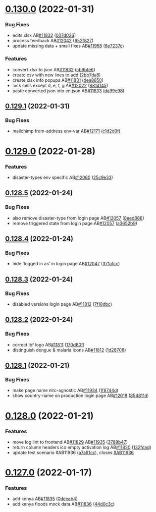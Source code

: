 # [0.130.0](https://github.com/rodekruis/IBF-system/compare/v0.129.1...v0.130.0) (2022-01-31)


### Bug Fixes

* edits xlsx AB[#11832](https://github.com/rodekruis/IBF-system/issues/11832) ([007d036](https://github.com/rodekruis/IBF-system/commit/007d0368214d07ca8a7e6086348ae2f50326eef6))
* process feedback AB[#12042](https://github.com/rodekruis/IBF-system/issues/12042) ([652f827](https://github.com/rodekruis/IBF-system/commit/652f82714fa8dd6351050fc97aad85dcd1f577b2))
* update missing data + small fixes AB[#11958](https://github.com/rodekruis/IBF-system/issues/11958) ([6e7237c](https://github.com/rodekruis/IBF-system/commit/6e7237c011d39754ffc025ee3eea03583cd8fd2a))


### Features

* convert xlsx to json AB[#11832](https://github.com/rodekruis/IBF-system/issues/11832) ([cb9bfe6](https://github.com/rodekruis/IBF-system/commit/cb9bfe696aa901463e1771cc2d636e324e4ef6d8))
* create csv with new lines to add ([2bb7da8](https://github.com/rodekruis/IBF-system/commit/2bb7da8da63858324237c0f6bd702c551a7a9e4e))
* create xlsx info popups AB[#11831](https://github.com/rodekruis/IBF-system/issues/11831) ([dea8850](https://github.com/rodekruis/IBF-system/commit/dea88505f5063c01fb10d0645a60f15f37cae879))
* lock cells except d, e, f, g AB[#12022](https://github.com/rodekruis/IBF-system/issues/12022) ([8814145](https://github.com/rodekruis/IBF-system/commit/8814145584313e4ee9182a304a5de4d67d3d93f0))
* paste converted json into en.json AB[#11833](https://github.com/rodekruis/IBF-system/issues/11833) ([da99e98](https://github.com/rodekruis/IBF-system/commit/da99e989d8ba9faf24e192e525344ae8a3f30876))



## [0.129.1](https://github.com/rodekruis/IBF-system/compare/v0.129.0...v0.129.1) (2022-01-31)


### Bug Fixes

* mailchimp from-address env-var AB[#12171](https://github.com/rodekruis/IBF-system/issues/12171) ([c1d2d0f](https://github.com/rodekruis/IBF-system/commit/c1d2d0f28114952c49fa083aca219cf60bbfa8a3))



# [0.129.0](https://github.com/rodekruis/IBF-system/compare/v0.128.5...v0.129.0) (2022-01-28)


### Features

* disaster-types env specific AB[#12060](https://github.com/rodekruis/IBF-system/issues/12060) ([25c9e33](https://github.com/rodekruis/IBF-system/commit/25c9e339771ef9780d4ef21480c1fdee75283cca))



## [0.128.5](https://github.com/rodekruis/IBF-system/compare/v0.128.4...v0.128.5) (2022-01-24)


### Bug Fixes

* also remove disaster-type from login page AB[#12057](https://github.com/rodekruis/IBF-system/issues/12057) ([8eed888](https://github.com/rodekruis/IBF-system/commit/8eed8881333dd895826154b4f2611c27927a1876))
* remove triggered state from login page AB[#12057](https://github.com/rodekruis/IBF-system/issues/12057) ([a3652b9](https://github.com/rodekruis/IBF-system/commit/a3652b9963402d973fe379f117c559e46f3621ee))



## [0.128.4](https://github.com/rodekruis/IBF-system/compare/v0.128.3...v0.128.4) (2022-01-24)


### Bug Fixes

* hide 'logged in as' in login page AB[#12047](https://github.com/rodekruis/IBF-system/issues/12047) ([371afcc](https://github.com/rodekruis/IBF-system/commit/371afcc93933f06b5ca722ba96a3a44b3e9808f1))



## [0.128.3](https://github.com/rodekruis/IBF-system/compare/v0.128.2...v0.128.3) (2022-01-24)


### Bug Fixes

* disabled versions login page AB[#11812](https://github.com/rodekruis/IBF-system/issues/11812) ([7f18dbc](https://github.com/rodekruis/IBF-system/commit/7f18dbc246bec039db40115f44bd48f517c3af31))



## [0.128.2](https://github.com/rodekruis/IBF-system/compare/v0.128.1...v0.128.2) (2022-01-24)


### Bug Fixes

* correct ibf logo AB[#11811](https://github.com/rodekruis/IBF-system/issues/11811) ([170d80f](https://github.com/rodekruis/IBF-system/commit/170d80f4daf06380650d8e0657a693e10faac94b))
* distinguish dengue & malaria icons AB[#11812](https://github.com/rodekruis/IBF-system/issues/11812) ([1d28708](https://github.com/rodekruis/IBF-system/commit/1d28708cf56e1a58cc9068704626d8114d9482f8))



## [0.128.1](https://github.com/rodekruis/IBF-system/compare/v0.128.0...v0.128.1) (2022-01-21)


### Bug Fixes

* make page name nlrc-agnostic AB[#11934](https://github.com/rodekruis/IBF-system/issues/11934) ([1f8744d](https://github.com/rodekruis/IBF-system/commit/1f8744d05bd3c8f4139f12995117939114ccd81d))
* show country-name on production login page AB[#12018](https://github.com/rodekruis/IBF-system/issues/12018) ([854811d](https://github.com/rodekruis/IBF-system/commit/854811d291aa05dd0b3b8cd633be50091607ee8a))



# [0.128.0](https://github.com/rodekruis/IBF-system/compare/v0.127.0...v0.128.0) (2022-01-21)


### Features

* move log lint to frontend AB[#11829](https://github.com/rodekruis/IBF-system/issues/11829) AB[#11935](https://github.com/rodekruis/IBF-system/issues/11935) ([3789b47](https://github.com/rodekruis/IBF-system/commit/3789b477b38f90e728311d5eef94b72ab1874f04))
* return column headers ico empty activation log AB[#11830](https://github.com/rodekruis/IBF-system/issues/11830) ([132fdad](https://github.com/rodekruis/IBF-system/commit/132fdadf300a74877931cf4c3f8468316d07266c))
* update test scenario #AB11936 ([a7a91cc](https://github.com/rodekruis/IBF-system/commit/a7a91cc57a61820d96bb9da43b8d04944eb0a208)), closes [#AB11936](https://github.com/rodekruis/IBF-system/issues/AB11936)



# [0.127.0](https://github.com/rodekruis/IBF-system/compare/v0.126.5...v0.127.0) (2022-01-17)


### Features

* add kenya AB[#11835](https://github.com/rodekruis/IBF-system/issues/11835) ([0deeab4](https://github.com/rodekruis/IBF-system/commit/0deeab40e3b4f7c77812ac0e852c32a882e93ba8))
* add kenya floods mock data AB[#11836](https://github.com/rodekruis/IBF-system/issues/11836) ([44d0c3c](https://github.com/rodekruis/IBF-system/commit/44d0c3cd7b9038ce68dbdffa190512daaea95038))



